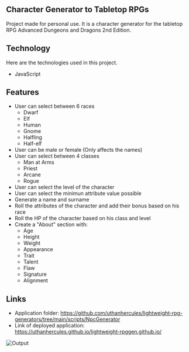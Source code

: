 ## Character Generator to Tabletop RPGs
Project made for personal use. It is a character generator for the tabletop RPG Advanced Dungeons and Dragons 2nd Edition. 
 
## Technology 
Here are the technologies used in this project.
 
* JavaScript
 
## Features
* User can select between 6 races
  * Dwarf
  * Elf
  * Human
  * Gnome
  * Halfling
  * Half-elf
* User can be male or female (Only affects the names)
* User can select between 4 classes
  * Man at Arms
  * Priest
  * Arcane
  * Rogue
* User can select the level of the character
* User can select the minimun attribute value possible
* Generate a name and surname
* Roll the attributes of the character and add their bonus based on his race 
* Roll the HP of the character based on his class and level
* Create a "About" section with:
  * Age
  * Height
  * Weight
  * Appearance
  * Trait
  * Talent
  * Flaw
  * Signature
  * Alignment
 
## Links
* Application folder: https://github.com/uthanhercules/lightweight-rpg-generators/tree/main/scripts/NpcGenerator
* Link of deployed application: https://uthanhercules.github.io/lightweight-rpggen.github.io/

![Output](https://user-images.githubusercontent.com/78041618/125918870-bc39834b-cace-40f3-ac40-3ac5eb4bd685.PNG)

